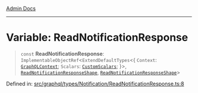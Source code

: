 [Admin Docs](/)

***

# Variable: ReadNotificationResponse

> `const` **ReadNotificationResponse**: `ImplementableObjectRef`\<`ExtendDefaultTypes`\<\{ `Context`: [`GraphQLContext`](../../../../context/type-aliases/GraphQLContext.md); `Scalars`: [`CustomScalars`](../../../../scalars/type-aliases/CustomScalars.md); \}\>, [`ReadNotificationResponseShape`](../interfaces/ReadNotificationResponseShape.md), [`ReadNotificationResponseShape`](../interfaces/ReadNotificationResponseShape.md)\>

Defined in: [src/graphql/types/Notification/ReadNotificationResponse.ts:8](https://github.com/Sourya07/talawa-api/blob/4e4298c85a0d2c28affa824f2aab7ec32b5f3ac5/src/graphql/types/Notification/ReadNotificationResponse.ts#L8)
